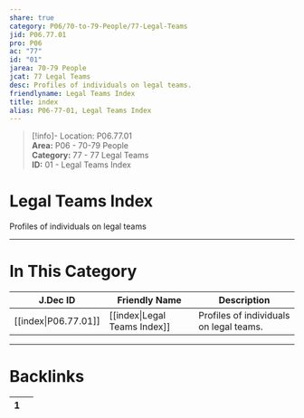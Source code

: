 ```yaml
---  
share: true  
category: P06/70-to-79-People/77-Legal-Teams  
jid: P06.77.01  
pro: P06  
ac: "77"  
id: "01"  
jarea: 70-79 People  
jcat: 77 Legal Teams  
desc: Profiles of individuals on legal teams.  
friendlyname: Legal Teams Index  
title: index  
alias: P06-77-01, Legal Teams Index  
---  
```

  
>[!info]- Location: P06.77.01  
>**Area:** P06 - 70-79 People  
>**Category:** 77 - 77 Legal Teams  
>**ID:** 01 - Legal Teams Index  
  
# Legal Teams Index  
  
Profiles of individuals on legal teams  
   
  
  
---  
# In This Category  
  
| J.Dec ID                                                                                | Friendly Name                                                                                   | Description                             |  
| --------------------------------------------------------------------------------------- | ----------------------------------------------------------------------------------------------- | --------------------------------------- |  
| [[index\|P06.77.01]] | [[index\|Legal Teams Index]] | Profiles of individuals on legal teams. |  
  
  
---  
# Backlinks  
<div><table class="dataview table-view-table"><thead class="table-view-thead"><tr class="table-view-tr-header"><th class="table-view-th"><span></span><span class="dataview small-text">1</span></th><th class="table-view-th"><span></span></th></tr></thead><tbody class="table-view-tbody"></tbody></table></div>
